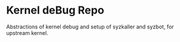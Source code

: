 # Kernel deBug Repo
Abstractions of kernel debug and setup of syzkaller and syzbot, for upstream kernel.

 
